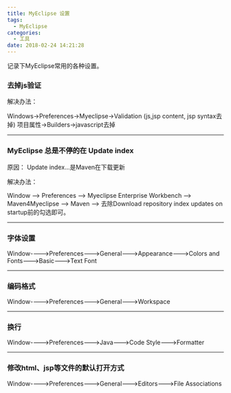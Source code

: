 ```yaml
---
title: MyEclipse 设置
tags:
  - MyEclipse
categories:
  - 工具
date: 2018-02-24 14:21:28
---
```


记录下MyEclipse常用的各种设置。

### 去掉js验证

解决办法：

Windows->Preferences->Myeclipse->Validation (js,jsp content, jsp syntax去掉) 项目属性->Builders->javascript去掉

* * *

### MyEclipse 总是不停的在 Update index

原因： Update index...是Maven在下载更新

解决办法：

Window --> Preferences --> Myeclipse Enterprise Workbench --> Maven4Myeclipse --> Maven --> 去除Download repository index updates on startup前的勾选即可。

* * *

### 字体设置

Window---->Preferences--->General--->Appearance--->Colors and Fonts--->Basic--->Text Font

* * *

### 编码格式

Window---->Preferences--->General--->Workspace

* * *

### 换行

Window---->Preferences--->Java--->Code Style--->Formatter

* * *

### 修改html、jsp等文件的默认打开方式

Window---->Preferences--->General--->Editors--->File Associations